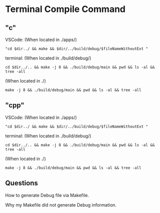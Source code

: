 # Terminal Compile Command

## "c"

VSCode:
(When located in ./apps/)

    "cd $dir../ && make && $dir/../build/debug/$fileNameWithoutExt "
terminal:
(When located in ./build/debug/)

    cd $dir../.. && make -j 8 && ./build/debug/main && pwd && ls -al && tree -all

(When located in ./)

    make -j 8 && ./build/debug/main && pwd && ls -al && tree -all 

## "cpp"

VSCode:
(When located in ./apps/)

    "cd $dir../ && make && $dir/../build/debug/$fileNameWithoutExt "
terminal:
(When located in ./build/debug/)

    cd $dir../.. && make -j 8 && ./build/debug/main && pwd && ls -al && tree -all

(When located in ./)

    make -j 8 && ./build/debug/main && pwd && ls -al && tree -all

## Questions

How to generate Debug file via Makefile.

Why my Makefile did not generate Debug information.
